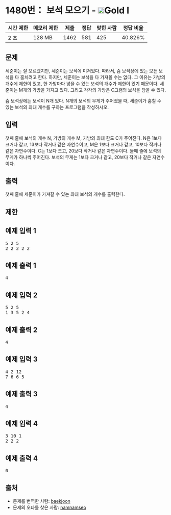 # 1480번： 보석 모으기 - <img src="https://static.solved.ac/tier_small/15.svg" style="height:20px" />Gold I


| 시간 제한 | 메모리 제한 | 제출 | 정답 | 맞힌 사람 | 정답 비율 |
| --- | --- | --- | --- | --- | --- |
| 2 초 | 128 MB | 1462 | 581 | 425 | 40.826% |


## 문제


세준이는 잘 모르겠지만, 세준이는 보석에 미쳐있다. 따라서, 숌 보석상에 있는 모든 보석을 다 훔치려고 한다. 하지만, 세준이는 보석을 다 가져올 수는 없다. 그 이유는 가방의 개수에 제한이 있고, 한 가방마다 넣을 수 있는 보석의 개수가 제한이 있기 때문이다. 세준이는 M개의 가방을 가지고 있다. 그리고 각각의 가방은 C그램의 보석을 담을 수 있다.

숌 보석상에는 보석이 N개 있다. N개의 보석의 무게가 주어졌을 때, 세준이가 훔칠 수 있는 보석의 최대 개수를 구하는 프로그램을 작성하시오.




## 입력


첫째 줄에 보석의 개수 N, 가방의 개수 M, 가방의 최대 한도 C가 주어진다. N은 1보다 크거나 같고, 13보다 작거나 같은 자연수이고, M은 1보다 크거나 같고, 10보다 작거나 같은 자연수이다. C는 1보다 크고, 20보다 작거나 같은 자연수이다. 둘째 줄에 보석의 무게가 하나씩 주어진다. 보석의 무게는 1보다 크거나 같고, 20보다 작거나 같은 자연수이다.




## 출력


첫째 줄에 세준이가 가져갈 수 있는 최대 보석의 개수를 출력한다.




## 제한




## 예제 입력 1


<pre>5 2 5
2 2 2 2 2
</pre>


## 예제 출력 1


<pre>4</pre>




## 예제 입력 2


<pre>5 2 5
1 3 5 2 4
</pre>


## 예제 출력 2


<pre>4
</pre>




## 예제 입력 3


<pre>4 2 12
7 6 6 5
</pre>


## 예제 출력 3


<pre>4
</pre>




## 예제 입력 4


<pre>3 10 1
2 2 2
</pre>


## 예제 출력 4


<pre>0
</pre>






## 출처


- 문제를 번역한 사람: [baekjoon](/user/baekjoon)
- 문제의 오타를 찾은 사람: [namnamseo](/user/namnamseo)





